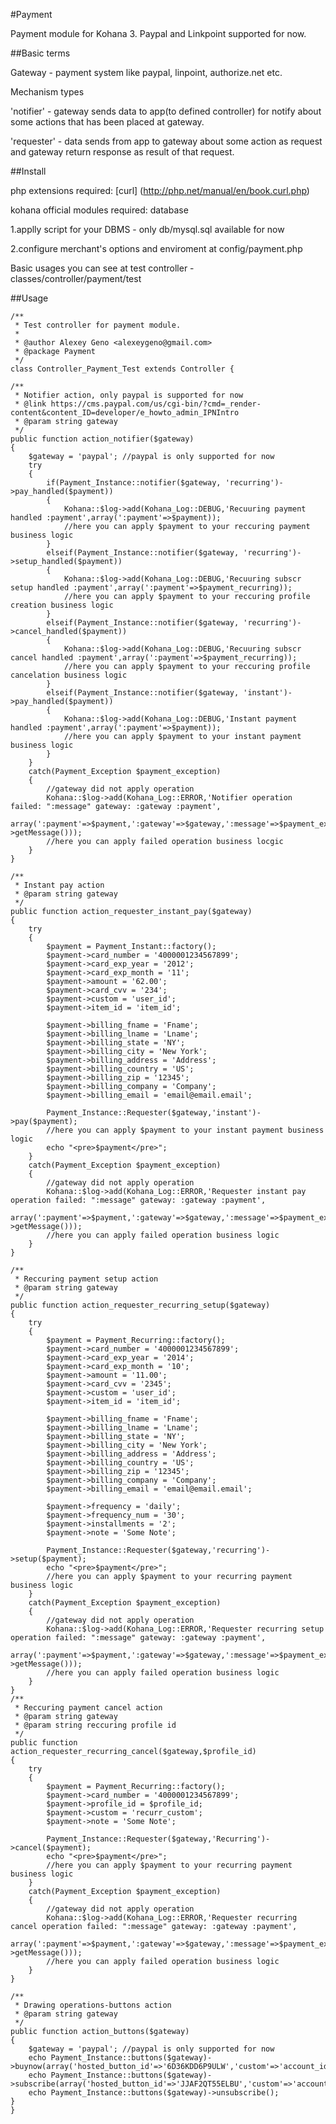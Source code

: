 #Payment

Payment module for Kohana 3. Paypal and Linkpoint supported for now.

##Basic terms

Gateway - payment system like paypal, linpoint, authorize.net etc.

Mechanism types

'notifier' - gateway sends data to  app(to defined controller) for notify about some actions that has been placed at gateway. 

'requester' - data sends from app to gateway about some action as request and gateway return response as result of that request.

##Install

php extensions required: [curl] (http://php.net/manual/en/book.curl.php)

kohana official modules required: database

1.applly script for your DBMS - only db/mysql.sql available for now

2.configure merchant's options and enviroment at config/payment.php

Basic usages you can see at test controller - classes/controller/payment/test

##Usage

	/**
	 * Test controller for payment module.
	 *
	 * @author Alexey Geno <alexeygeno@gmail.com>
	 * @package Payment 
	 */
	class Controller_Payment_Test extends Controller {

	/**
	 * Notifier action, only paypal is supported for now
	 * @link https://cms.paypal.com/us/cgi-bin/?cmd=_render-content&content_ID=developer/e_howto_admin_IPNIntro
	 * @param string gateway
	 */
	public function action_notifier($gateway)
	{
		$gateway = 'paypal'; //paypal is only supported for now
		try
		{
			if(Payment_Instance::notifier($gateway, 'recurring')->pay_handled($payment))
			{
				Kohana::$log->add(Kohana_Log::DEBUG,'Recuuring payment handled :payment',array(':payment'=>$payment));
				//here you can apply $payment to your reccuring payment business logic
			}
			elseif(Payment_Instance::notifier($gateway, 'recurring')->setup_handled($payment))
			{
				Kohana::$log->add(Kohana_Log::DEBUG,'Recuuring subscr setup handled :payment',array(':payment'=>$payment_recurring));
				//here you can apply $payment to your reccuring profile creation business logic
			}
			elseif(Payment_Instance::notifier($gateway, 'recurring')->cancel_handled($payment))
			{
				Kohana::$log->add(Kohana_Log::DEBUG,'Recuuring subscr cancel handled :payment',array(':payment'=>$payment_recurring));
				//here you can apply $payment to your reccuring profile cancelation business logic
			}
			elseif(Payment_Instance::notifier($gateway, 'instant')->pay_handled($payment))
			{
				Kohana::$log->add(Kohana_Log::DEBUG,'Instant payment handled :payment',array(':payment'=>$payment));
				//here you can apply $payment to your instant payment business logic
			}
		}
		catch(Payment_Exception $payment_exception)
		{
			//gateway did not apply operation
			Kohana::$log->add(Kohana_Log::ERROR,'Notifier operation failed: ":message" gateway: :gateway :payment',
				array(':payment'=>$payment,':gateway'=>$gateway,':message'=>$payment_exception->getMessage()));
			//here you can apply failed operation business locgic
		}
	}

	/**
	 * Instant pay action
	 * @param string gateway
	 */
	public function action_requester_instant_pay($gateway)
	{
		try
		{
			$payment = Payment_Instant::factory();
			$payment->card_number = '4000001234567899';
			$payment->card_exp_year = '2012';
			$payment->card_exp_month = '11';
			$payment->amount = '62.00';
			$payment->card_cvv = '234';
			$payment->custom = 'user_id';
			$payment->item_id = 'item_id';

			$payment->billing_fname = 'Fname';
			$payment->billing_lname = 'Lname';
			$payment->billing_state = 'NY';
			$payment->billing_city = 'New York';
			$payment->billing_address = 'Address';
			$payment->billing_country = 'US';
			$payment->billing_zip = '12345';
			$payment->billing_company = 'Company';
			$payment->billing_email = 'email@email.email';

			Payment_Instance::Requester($gateway,'instant')->pay($payment);
			//here you can apply $payment to your instant payment business logic
			echo "<pre>$payment</pre>";
		}
		catch(Payment_Exception $payment_exception)
		{
			//gateway did not apply operation
			Kohana::$log->add(Kohana_Log::ERROR,'Requester instant pay operation failed: ":message" gateway: :gateway :payment',
				array(':payment'=>$payment,':gateway'=>$gateway,':message'=>$payment_exception->getMessage()));
			//here you can apply failed operation business logic
		}
	}

	/**
	 * Reccuring payment setup action
	 * @param string gateway
	 */
	public function action_requester_recurring_setup($gateway)
	{
		try
		{
			$payment = Payment_Recurring::factory();
			$payment->card_number = '4000001234567899';
			$payment->card_exp_year = '2014';
			$payment->card_exp_month = '10';
			$payment->amount = '11.00';
			$payment->card_cvv = '2345';
			$payment->custom = 'user_id';
			$payment->item_id = 'item_id';

			$payment->billing_fname = 'Fname';
			$payment->billing_lname = 'Lname';
			$payment->billing_state = 'NY';
			$payment->billing_city = 'New York';
			$payment->billing_address = 'Address';
			$payment->billing_country = 'US';
			$payment->billing_zip = '12345';
			$payment->billing_company = 'Company';
			$payment->billing_email = 'email@email.email';

			$payment->frequency = 'daily';
			$payment->frequency_num = '30';
			$payment->installments = '2';
			$payment->note = 'Some Note';

			Payment_Instance::Requester($gateway,'recurring')->setup($payment);
			echo "<pre>$payment</pre>";
			//here you can apply $payment to your recurring payment business logic
		}
		catch(Payment_Exception $payment_exception)
		{
			//gateway did not apply operation
			Kohana::$log->add(Kohana_Log::ERROR,'Requester recurring setup operation failed: ":message" gateway: :gateway :payment',
				array(':payment'=>$payment,':gateway'=>$gateway,':message'=>$payment_exception->getMessage()));
			//here you can apply failed operation business logic
		}
	}
	/**
	 * Reccuring payment cancel action
	 * @param string gateway
	 * @param string reccuring profile id
	 */
	public function action_requester_recurring_cancel($gateway,$profile_id)
	{
		try
		{
			$payment = Payment_Recurring::factory();
			$payment->card_number = '4000001234567899';
			$payment->profile_id = $profile_id;
			$payment->custom = 'recurr_custom';
			$payment->note = 'Some Note';

			Payment_Instance::Requester($gateway,'Recurring')->cancel($payment);
			echo "<pre>$payment</pre>";
			//here you can apply $payment to your recurring payment business logic
		}
		catch(Payment_Exception $payment_exception)
		{
			//gateway did not apply operation
			Kohana::$log->add(Kohana_Log::ERROR,'Requester recurring cancel operation failed: ":message" gateway: :gateway :payment',
				array(':payment'=>$payment,':gateway'=>$gateway,':message'=>$payment_exception->getMessage()));
			//here you can apply failed operation business logic
		}
	}

	/**
	 * Drawing operations-buttons action
	 * @param string gateway
	 */
	public function action_buttons($gateway)
	{
		$gateway = 'paypal'; //paypal is only supported for now
		echo Payment_Instance::buttons($gateway)->buynow(array('hosted_button_id'=>'6D36KDD6P9ULW','custom'=>'account_id'));
		echo Payment_Instance::buttons($gateway)->subscribe(array('hosted_button_id'=>'JJAF2QT55ELBU','custom'=>'account_id'));
		echo Payment_Instance::buttons($gateway)->unsubscribe();
	}
	}


 